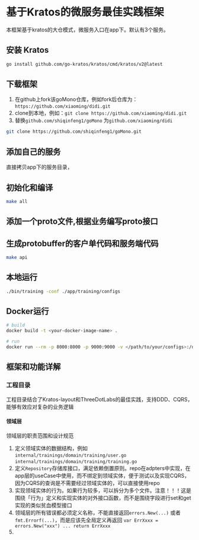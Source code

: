 # 基于Kratos的微服务最佳实践框架
本框架基于kratos的大仓模式，微服务入口在app下。默认有3个服务。

## 安装 Kratos

```bash
go install github.com/go-kratos/kratos/cmd/kratos/v2@latest
```

## 下载框架

1. 在github上fork该goMono仓库，例如fork后仓库为：`https://github.com/xiaoming/didi.git`
2. clone到本地，例如：`git clone https://github.com/xiaoming/didi.git`
3. 替换`github.com/shiqinfeng1/goMono` 为`github.com/xiaoming/didi`

```bash
git clone https://github.com/shiqinfeng1/goMono.git
```

## 添加自己的服务
直接拷贝app下的服务目录，


## 初始化和编译

```bash
make all
```

## 添加一个proto文件,根据业务编写proto接口

## 生成protobuffer的客户单代码和服务端代码

```bash
make api
```

## 本地运行

```bash
./bin/training -conf ./app/training/configs
```

## Docker运行

```bash
# build
docker build -t <your-docker-image-name> .

# run
docker run --rm -p 8000:8000 -p 9000:9000 -v </path/to/your/configs>:/data/conf <your-docker-image-name>
```

## 框架和功能详解

### 工程目录

工程目录结合了Kratos-layout和ThreeDotLabs的最佳实践，支持DDD、CQRS，能够有效应对复杂的业务逻辑

#### 领域层

领域层的职责范围和设计规范

1. 定义领域实体的数据结构，例如 `internal/trainings/domain/training/user.go` `internal/trainings/domain/training/training.go`
2. 定义`Repository`存储库接口，满足依赖倒置原则。repo在adpters中实现，在app层的useCase中使用，而不绑定到领域实体，便于测试以及实现CQRS，因为CQRS的查询是不需要经过领域实体的，可以直接使用repo
3. 实现领域实体的行为。如果行为较多，可以拆分为多个文件。注意！！！这是围绕「行为」定义和实现实体的对外接口函数，而不是围绕字段进行set和get实现的类似贫血模型接口
4. 领域层的所有错误都必须定义名称，不能直接返回`errors.New(...)` 或者`fmt.Errorf(...)`，而是应该先全局定义再返回 `var ErrXxxx = errors.New("xxx") ... return ErrXxxx`
5. 